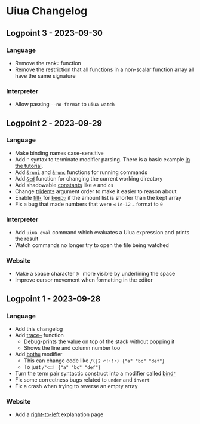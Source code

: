 # Uiua Changelog

## Logpoint 3 - 2023-09-30
### Language
- Remove the rank`∴` function
- Remove the restriction that all functions in a non-scalar function array all have the same signature
### Interpreter
- Allow passing `--no-format` to `uiua watch`

## Logpoint 2 - 2023-09-29
### Language
- Make binding names case-sensitive
- Add `^` syntax to terminate modifier parsing. There is a basic example [in the tutorial](http://uiua.org/docs/functions#terminating-modifiers).
- Add [`&runi`](https://uiua.org/docs/&runi) and [`&runc`](https://uiua.org/docs/&runc) functions for running commands
- Add [`&cd`](https://uiua.org/docs/&cd) function for changing the current working directory
- Add shadowable [constants](https://uiua.org/docs/constants) like `e` and `os`
- Change [trident`∋`](https://uiua.org/docs/trident) argument order to make it easier to reason about
- Enable [fill`⍛`](https://uiua.org/docs/fill) for [keep`▽`](https://uiua.org/docs/keep) if the amount list is shorter than the kept array
- Fix a bug that made numbers that were `≤` `1e-12` `⌵` format to `0`
### Interpreter
- Add `uiua eval` command which evaluates a Uiua expression and prints the result
- Watch commands no longer try to open the file being watched
### Website
- Make a space character `@ ` more visible by underlining the space
- Improve cursor movement when formatting in the editor

## Logpoint 1 - 2023-09-28
### Language
- Add this changelog
- Add [trace`~`](https://uiua.org/docs/trace) function
  - Debug-prints the value on top of the stack without popping it
  - Shows the line and column number too
- Add [both`∷`](https://uiua.org/docs/both) modifier
  - This can change code like `/(|2 ⊂!∶!∶) {"a" "bc" "def"}`
  - To just `/'⊂∷! {"a" "bc" "def"}`
- Turn the term pair syntactic construct into a modifier called [bind`'`](https://uiua.org/docs/bind)
- Fix some correctness bugs related to `under` and `invert`
- Fix a crash when trying to reverse an empty array
### Website
- Add a [right-to-left](https://uiua.org/rtl) explanation page
